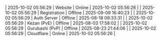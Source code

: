 | 2025-10-02 05:56:29 | Website | Online | 2025-10-02 05:56:26 |
| 2025-10-02 05:56:29 | Registration | Offline | 2025-09-09 16:40:23 |
| 2025-10-02 05:56:29 | Auth Server | Offline | 2025-08-18 09:33:31 |
| 2025-10-02 05:56:29 | Kezan (PvE) | Offline | 2025-08-03 17:58:02 |
| 2025-10-02 05:56:29 | Gurubashi (PvP) | Offline | 2025-08-23 21:44:06 |
| 2025-10-02 05:56:29 | Cloudflare | Online | 2025-10-02 05:56:26 |
